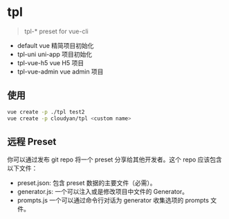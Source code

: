 # tpl

> tpl-* preset for vue-cli

- default         vue 精简项目初始化
- tpl-uni         uni-app 项目初始化
- tpl-vue-h5      vue H5 项目
- tpl-vue-admin   vue admin 项目

## 使用

```bash
vue create -p ./tpl test2
vue create -p cloudyan/tpl <custom name>
```

## 远程 Preset

你可以通过发布 git repo 将一个 preset 分享给其他开发者。这个 repo 应该包含以下文件：

- preset.json: 包含 preset 数据的主要文件（必需）。
- generator.js: 一个可以注入或是修改项目中文件的 Generator。
- prompts.js 一个可以通过命令行对话为 generator 收集选项的 prompts 文件。
